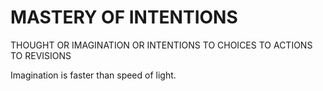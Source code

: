 # MASTERY OF INTENTIONS

THOUGHT OR IMAGINATION OR INTENTIONS TO CHOICES TO ACTIONS TO REVISIONS

Imagination is faster than speed of light.
